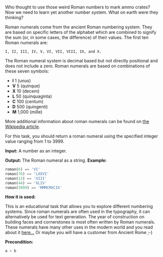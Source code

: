 Who thought to use those weird Roman numbers to mark ammo crates?
Now we need to learn yet another number system. What on earth were they thinking?

Roman numerals come from the ancient Roman numbering system.
They are based on specific letters of the alphabet which are combined to signify the sum
(or, in some cases, the difference) of their values. The first ten Roman numerals are:

`I, II, III, IV, V, VI, VII, VIII, IX, and X.`

The Roman numeral system is decimal based but not directly positional and does not
include a zero. Roman numerals are based on combinations of these seven symbols:

 - **I** 1 (unus)
 - **V** 5 (quinque)
 - **X** 10 (decem)
 - **L** 50 (quinquaginta)
 - **C** 100 (centum)
 - **D** 500 (quingenti)
 - **M** 1,000 (mille)

More additional information about roman numerals can be found on
[the Wikipedia article](http://en.wikipedia.org/wiki/Roman_numerals).

For this task, you should return a roman numeral using the specified integer value ranging from 1 to 3999.

**Input:** A number as an integer.

**Output:** The Roman numeral as a string.
**Example:**

```python
roman(6) == 'VI'
roman(76) == 'LXXVI'
roman(13) == 'XIII'
roman(44) == 'XLIV'
roman(3999) == 'MMMCMXCIX'
```
**How it is used:**

This is an educational task that allows you to explore different numbering systems.
Since roman numerals are often used in the typography,
it can alternatively be used for text generation.
The year of construction on building faces and cornerstones is most often written by Roman numerals.
These numerals have many other uses in the modern world and you read about it
<a href="http://en.wikipedia.org/wiki/Roman_numerals#Modern_usage">here...</a>
Or maybe you will have a customer from Ancient Rome ;-)

**Precondition:**
```python
a < b
```
